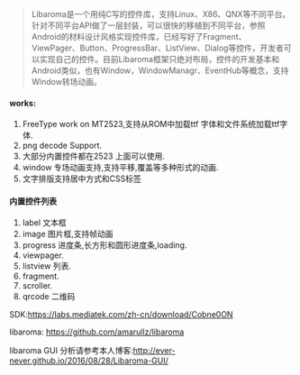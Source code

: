 
>Libaroma是一个用纯C写的控件库，支持Linux、X86、QNX等不同平台。针对不同平台API做了一层封装，可以很快的移植到不同平台，参照Android的材料设计风格实现控件库，已经写好了Fragment、ViewPager、Button、ProgressBar、ListView、Dialog等控件，开发者可以实现自己的控件。目前Libaroma框架只绝对布局，控件的开发基本和Android类似，也有Window，WindowManagr、EventHub等概念，支持Window转场动画。

#### works:
  1. FreeType work on MT2523,支持从ROM中加载ttf 字体和文件系统加载ttf字体.
  2. png decode Support.
  3. 大部分内置控件都在2523 上面可以使用.
  4. window 专场动画支持,支持平移,覆盖等多种形式的动画.
  5. 文字排版支持居中方式和CSS标签

#### 内置控件列表

  1. label 文本框
  2. image 图片框,支持帧动画
  3. progress 进度条,长方形和圆形进度条,loading.
  4. viewpager.
  5. listview 列表.
  6. fragment.
  7. scroller.
  8. qrcode 二维码
  

  SDK:https://labs.mediatek.com/zh-cn/download/Cobne0ON

  libaroma: https://github.com/amarullz/libaroma
  
  libaroma GUI 分析请参考本人博客:http://ever-never.github.io/2016/08/28/Libaroma-GUI/
